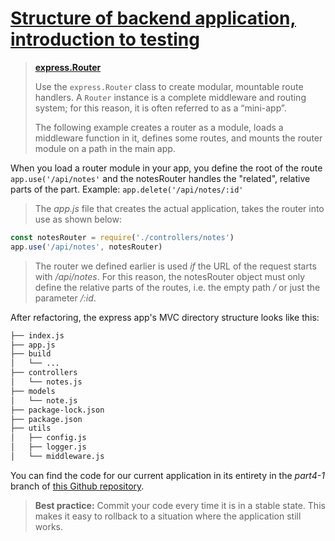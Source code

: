# [Structure of backend application, introduction to testing](https://fullstackopen.com/en/part4/structure_of_backend_application_introduction_to_testing)

> [**express.Router**](https://expressjs.com/en/guide/routing.html)
>
> Use the `express.Router` class to create modular, mountable route handlers. A `Router` instance is a complete middleware and routing system; for this reason, it is often referred to as a “mini-app”.
> 
> The following example creates a router as a module, loads a middleware function in it, defines some routes, and mounts the router module on a path in the main app.


When you load a router module in your app, you define the root of the route `app.use('/api/notes'` and the notesRouter handles the "related", relative parts of the part. Example: `app.delete('/api/notes/:id'`

> The _app.js_ file that creates the actual application, takes the router into use as shown below:

```js
const notesRouter = require('./controllers/notes')
app.use('/api/notes', notesRouter)
```

> The router we defined earlier is used _if_ the URL of the request starts with _/api/notes_. For this reason, the notesRouter object must only define the relative parts of the routes, i.e. the empty path _/_ or just the parameter _/:id_.


After refactoring, the express app's MVC directory structure looks like this:

```bash
├── index.js
├── app.js
├── build
│   └── ...
├── controllers
│   └── notes.js
├── models
│   └── note.js
├── package-lock.json
├── package.json
├── utils
│   ├── config.js
│   ├── logger.js
│   └── middleware.js  
```


You can find the code for our current application in its entirety in the _part4-1_ branch of [this Github repository](https://github.com/fullstack-hy/part3-notes-backend/tree/part4-1).


> **Best practice:** Commit your code every time it is in a stable state. This makes it easy to rollback to a situation where the application still works.

